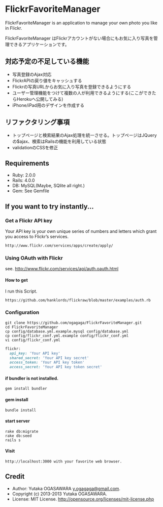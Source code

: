# FlickrFavoriteManager

FlickrFavoriteManager is an application to manage your own photo you like in Flickr.

FlickrFavoriteManager はFlickrアカウントがない場合にもお気に入り写真を管理できるアプリケーションです。

## 対応予定の不足している機能

* 写真登録のAjax対応
* FlickrAPIの戻り値をキャッシュする
* Flickrの写真URLからお気に入り写真を登録できるようにする
* ユーザー管理機能をつけて複数の人が利用できるようにする(ここができたらHerokuへ公開してみる)
* iPhone/iPad用のデザインを作成する

## リファクタリング事項
* トップページと検索結果のAjax処理を統一させる。トップページはJQueryの$ajax、検索はRailsの機能を利用している状態
* validationのCSSを修正

## Requirements

- Ruby: 2.0.0
- Rails: 4.0.0
- DB: MySQL(Maybe, SQlite all right.)
- Gem: See Gemfile

## If you want to try instantly...
### Get a Flickr API key
Your API key is your own unique series of numbers and letters which grant you access to Flickr’s services. 

    http://www.flickr.com/services/apps/create/apply/

### Using OAuth with Flickr

see. http://www.flickr.com/services/api/auth.oauth.html

#### How to get

I run this Script.

    https://github.com/hanklords/flickraw/blob/master/examples/auth.rb

### Configuration

    git clone https://github.com/ogagaga/FlickrFavoriteManager.git
    cd FlickrFavoriteManager
    cp config/database.yml.example.mysql config/database.yml
    cp config/flickr_conf.yml.example config/flickr_conf.yml
    vi config/flickr_conf.yml

``` ruby
flickr:
  api_key: 'Your API key'
  shared_secret: 'Your API key secret'
  access_token: 'Your API key token'
  access_secret: 'Your API key token secret'
```

#### if bundler is not installed.

    gem install bundler 

#### gem install

    bundle install

#### start server

    rake db:migrate
    rake db:seed
    rails s

#### Visit

    http://localhost:3000 with your favorite web browser.

## Credit
* Author: Yutaka OGASAWARA <y.ogagaga@gmail.com>.
* Copyright (c) 2013-2013 Yutaka OGASAWARA.
* License: MIT License.  http://opensource.org/licenses/mit-license.php



